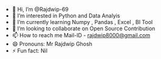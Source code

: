 - 👋 Hi, I’m @Rajdwip-69
- 👀 I’m interested in Python and Data Analyis
- 🌱 I’m currently learning Numpy , Pandas , Excel , BI Tool
- 💞️ I’m looking to collaborate on Open Source Contribution
- 📫 How to reach me Mail-ID - rajdwip8000@gmail.com
- 😄 Pronouns: Mr Rajdwip Ghosh
- ⚡ Fun fact: Nil

<!---
Rajdwip-69/Rajdwip-69 is a ✨ special ✨ repository because its `README.md` (this file) appears on your GitHub profile.
You can click the Preview link to take a look at your changes.
--->
